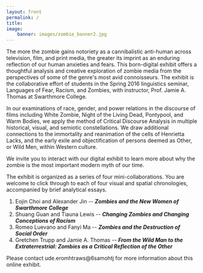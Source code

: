 ```yaml
---
layout: front
permalink: /
title:
image:
    banner: images/zombie_banner2.jpg
---
```


The more the zombie gains notoriety as a cannibalistic anti-human across television, film, and print media, the greater its imprint as an enduring reflection of our human anxieties and fears. This born-digital exhibit offers a thoughtful analysis and creative exploration of zombie media from the perspectives of some of the genre's most avid connoisseurs. The exhibit is the collaborative effort of students in the Spring 2016 linguistics seminar, Languages of Fear, Racism, and Zombies, with instructor, Prof. Jamie A. Thomas at Swarthmore College.

In our examinations of race, gender, and power relations in the discourse of films including White Zombie, Night of the Living Dead, Pontypool, and Warm Bodies, we apply the method of Critical Discourse Analysis in multiple historical, visual, and semiotic constellations. We draw additional connections to the immortality and reanimation of the cells of Henrietta Lacks, and the early exile and objectification of persons deemed as Other, or Wild Men, within Western culture.

We invite you to interact with our digital exhibit to learn more about why the zombie is the most important modern myth of our time.

The exhibit is organized as a series of four mini-collaborations. You are welcome to click through to each of four visual and spatial chronologies, accompanied by brief analytical essays.

1. Eojin Choi and Alexander Jin -- ***Zombies and the New Women of Swarthmore College***
2. Shuang Guan and Tiauna Lewis -- ***Changing Zombies and Changing Conceptions of Racism***
3. Romeo Luevano and Fanyi Ma -- ***Zombies and the Destruction of Social Order***
4. Gretchen Trupp and Jamie A. Thomas -- ***From the Wild Man to the Extraterrestrial: Zombies as a Critical Reflection of the Other***

Please contact <span class="rtl">ude.eromhtraws&#64;6samohtj</span> for more information about this online exhibit.
